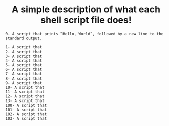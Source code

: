    <h1 align="center"> A simple description of what each shell script file does!</h1>

		
    0- A script that prints “Hello, World”, followed by a new line to the standard output.

    1- A script that 
    2- A script that 
    3- A script that 
    4- A script that 
    5- A script that 
    6- A script that 
    7- A script that 
    8- A script that 
    9- A script that
    10- A script that 
    11- A script that 
    12- A script that 
    13- A script that 
    100- A script that 
    101- A script that 
    102- A script that 
    103- A script that 
